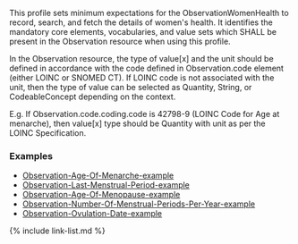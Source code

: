 This profile sets minimum expectations for the ObservationWomenHealth to record, search, and fetch the details of women's health. It identifies the mandatory core elements, vocabularies, and value sets which SHALL be present in the Observation resource when using this profile.

In the Observation resource, the type of value\[x\] and the unit should be defined in accordance with the code defined in Observation.code element (either LOINC or SNOMED CT). If LOINC code is not associated with the unit, then the type of value can be selected as Quantity, String, or CodeableConcept depending on the context.

E.g. 
	If Observation.code.coding.code is 42798-9 (LOINC Code for Age at menarche),
	then value\[x\] type should be Quantity with unit as per the LOINC Specification.

### Examples

- [Observation-Age-Of-Menarche-example](Observation-example-20.html)
- [Observation-Last-Menstrual-Period-example](Observation-example-23.html)
- [Observation-Age-Of-Menopause-example](Observation-example-21.html)
- [Observation-Number-Of-Menstrual-Periods-Per-Year-example](Observation-example-19.html)
- [Observation-Ovulation-Date-example](Observation-example-18.html)

{% include link-list.md %}
